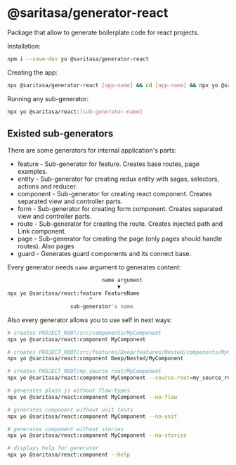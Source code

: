 # @saritasa/generator-react

Package that allow to generate boilerplate code for react projects.

Installation:
```bash
npm i --save-dev yo @saritasa/generator-react
```

Creating the app:
```bash
npx @saritasa/generator-react [app-name] && cd [app-name] && npx yo @saritasa/react
```

Running any sub-generator:
```bash
npx yo @saritasa/react:[sub-generator-name]
```

## Existed sub-generators
There are some generators for internal application's parts:
- feature - Sub-generator for feature. Creates base routes, page examples.
- entity - Sub-generator for creating redux entity with sagas, selectors, actions and reducer.
- component - Sub-generator for creating react component. Creates separated view and controller parts.
- form - Sub-generator for creating form component. Creates separated view and controller parts.
- route - Sub-generator for creating the route. Creates injected path and Link component. 
- page - Sub-generator for creating the page (only pages should handle routes). Also pages 
- guard - Generates guard components and its connect base.

Every generator needs `name` argument to generates content:
```bash
                              name argument
                                   ▼
npx yo @saritasa/react:feature FeatureName
                          ^
                    sub-generator's name
```

Also every generator allows you to use self in next ways:
```bash
# creates PROJECT_ROOT/src/components/MyComponent
npx yo @saritasa/react:component MyComponent

# creates PROJECT_ROOT/src/features/Deep/features/Nested/components/MyComponent
npx yo @saritasa/react:component Deep/Nested/MyComponent

# creates PROJECT_ROOT/my_source_root/MyComponent
npx yo @saritasa/react:component MyComponent --source-root=my_source_root

# generates plain js without flow-types
npx yo @saritasa/react:component MyComponent --no-flow

# generates component without unit tests
npx yo @saritasa/react:component MyComponent --no-unit

# generates component without stories
npx yo @saritasa/react:component MyComponent --no-stories

# displays help for generator
npx yo @saritasa/react:component --help
```
